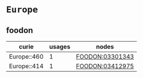 # `Europe`

## foodon

| curie       |   usages | nodes                                                     |
|-------------|----------|-----------------------------------------------------------|
| Europe::460 |        1 | [FOODON:03301343](https://bioregistry.io/FOODON:03301343) |
| Europe::414 |        1 | [FOODON:03412975](https://bioregistry.io/FOODON:03412975) |

